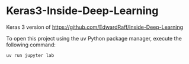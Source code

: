 # Keras3-Inside-Deep-Learning

Keras 3 version of https://github.com/EdwardRaff/Inside-Deep-Learning

To open this project using the uv Python package manager, execute the following command: 
```shell
uv run jupyter lab
```